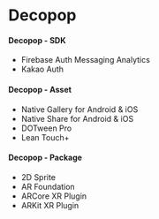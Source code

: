 # Decopop
#### Decopop - SDK
+ Firebase
  Auth
  Messaging
  Analytics
+ Kakao
  Auth

#### Decopop - Asset
+ Native Gallery for Android & iOS
+ Native Share for Android & iOS
+ DOTween Pro
+ Lean Touch+

#### Decopop - Package
+ 2D Sprite
+ AR Foundation
+ ARCore XR Plugin
+ ARKit XR Plugin
